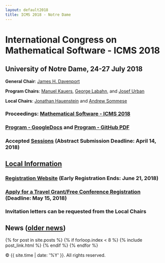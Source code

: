 ```yaml
---
layout: default2018
title: ICMS 2018 - Notre Dame
---
```


# International Congress on Mathematical Software - ICMS 2018
## University of Notre Dame, 24-27 July 2018

**General Chair**: [James H. Davenport](http://people.bath.ac.uk/masjhd/)

**Program Chairs**: 
[Manuel Kauers](http://www.kauers.de/), 
[George Labahn](https://cs.uwaterloo.ca/~glabahn/), and
[Josef Urban](https://www.ciirc.cvut.cz/~urbanjo3/)

**Local Chairs**: [Jonathan Hauenstein](https://www3.nd.edu/~jhauenst/) and
[Andrew Sommese](https://www3.nd.edu/~sommese/)

### Proceedings: [Mathematical Software - ICMS 2018](https://link.springer.com/book/10.1007/978-3-319-96418-8)

### [Program - GoogleDocs](https://docs.google.com/spreadsheets/d/e/2PACX-1vRSULRiO4YWUFx_splhhfJKre0Q_RyY9qt6gANS7UUf49zAZzSR1_4DGlhvT231i-SrwkBF8TcoLP5y/pubhtml) and [Program - GitHub PDF](http://icms-conference.org/2018/Schedule.pdf)

### Accepted [Sessions](/2018/sessions/) (Abstract Submission Deadline: April 14, 2018)

## [Local Information](https://bertini.nd.edu/ICMS2018/)
### [Registration Website](https://notredame.ungerboeck.com/prod/emc00/register.aspx?OrgCode=10&EvtID=18783&AppCode=REG&CC=118040603651) (Early Registration Ends: June 21, 2018)
### [Apply for a Travel Grant/Free Conference Registration](https://bertini.nd.edu/ICMS2018/travelGrants.html) (Deadline: May 15, 2018)
### Invitation letters can be requested from the Local Chairs

## News ([older news](/news/))

{% for post in site.posts %}
    {% if forloop.index < 8 %}
        {% include post_link.html %}
    {% endif %}
{% endfor %}


<p>&copy; {{ site.time | date: '%Y' }}. All rights reserved.</p>
